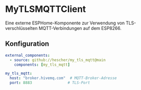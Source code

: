 # MyTLSMQTTClient

Eine externe ESPHome-Komponente zur Verwendung von TLS-verschlüsselten MQTT-Verbindungen auf dem ESP8266.

## Konfiguration
```yaml
external_components:
  - source: github://hescher/my_tls_mqtt@main
    components: [my_tls_mqtt]

my_tls_mqtt:
  host: "broker.hivemq.com"  # MQTT-Broker-Adresse
  port: 8883                # TLS-Port

